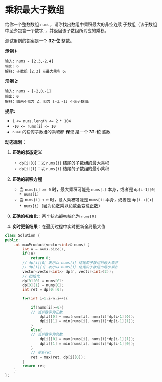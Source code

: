 # 乘积最大子数组

给你一个整数数组 `nums` ，请你找出数组中乘积最大的非空连续 子数组（该子数组中至少包含一个数字），并返回该子数组所对应的乘积。

测试用例的答案是一个 **32-位** 整数。

 

**示例 1:**

```
输入: nums = [2,3,-2,4]
输出: 6
解释: 子数组 [2,3] 有最大乘积 6。
```

**示例 2:**

```
输入: nums = [-2,0,-1]
输出: 0
解释: 结果不能为 2, 因为 [-2,-1] 不是子数组。
```

 

**提示:**

- `1 <= nums.length <= 2 * 104`
- `-10 <= nums[i] <= 10`
- `nums` 的任何子数组的乘积都 **保证** 是一个 **32-位** 整数



**动态规划：**

1. **正确的状态定义**：
   - `dp[i][0]`：以 `nums[i]` 结尾的子数组的最大乘积
   - `dp[i][1]`：以 `nums[i]` 结尾的子数组的最小乘积
2. **正确的转移方程**：
   - 当 `nums[i] >= 0` 时，最大乘积可能是 `nums[i]` 本身，或者是 `dp[i-1][0] * nums[i]`
   - 当 `nums[i] < 0` 时，最大乘积可能是 `nums[i]` 本身，或者是 `dp[i-1][1] * nums[i]`（因为负数乘以负数会变成正数）

3. **正确的初始化**：两个状态都初始化为 `nums[0]`

4. **实时更新结果**：在遍历过程中实时更新全局最大值

```cpp
class Solution {
public:
    int maxProduct(vector<int>& nums) {
        int n = nums.size();
        if(!n)
            return 0;
        // dp[i][0] 表示以 nums[i] 结尾的子数组的最大乘积
        // dp[i][1] 表示以 nums[i] 结尾的子数组的最小乘积
        vector<vector<int>> dp(n, vector<int>(2));
        // 初始化
        dp[0][0] = nums[0];
        dp[0][1] = nums[0];
        int ret = dp[0][0];

        for(int i=1;i<n;i++){
          
            if(nums[i]>=0){
            // 当前数字为正数
                dp[i][0] = max(nums[i], nums[i]*dp[i-1][0]);
                dp[i][1] = min(nums[i], nums[i]*dp[i-1][1]);
            }
            else{
            // 当前数字为负数
                dp[i][0] = max(nums[i], nums[i]*dp[i-1][1]);
                dp[i][1] = min(nums[i], nums[i]*dp[i-1][0]);  
            }
            // 更新ret
            ret = max(ret, dp[i][0]);
        }
        return ret;
    }
};
```

